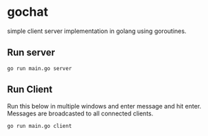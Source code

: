 # gochat
simple client server implementation in golang using goroutines. 


## Run server
```
go run main.go server
```


## Run Client
Run this below in multiple windows and enter message and hit enter. Messages are broadcasted to all connected clients.
```
go run main.go client
```

